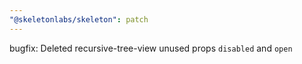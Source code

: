 ```yaml
---
"@skeletonlabs/skeleton": patch
---
```


bugfix: Deleted recursive-tree-view unused props `disabled` and `open`
